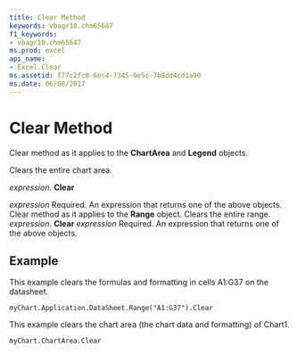 ```yaml
---
title: Clear Method
keywords: vbagr10.chm65647
f1_keywords:
- vbagr10.chm65647
ms.prod: excel
api_name:
- Excel.Clear
ms.assetid: f77c2fc0-6ec4-7345-0e5c-7b8dd4cd1a90
ms.date: 06/08/2017
---
```



# Clear Method

Clear method as it applies to the **ChartArea** and **Legend** objects.

Clears the entire chart area.

 _expression_. **Clear**

 _expression_ Required. An expression that returns one of the above objects.
Clear method as it applies to the **Range** object.
Clears the entire range.
 _expression_. **Clear**
 _expression_ Required. An expression that returns one of the above objects.

## Example

This example clears the formulas and formatting in cells A1:G37 on the datasheet.


```
myChart.Application.DataSheet.Range("A1:G37").Clear
```

This example clears the chart area (the chart data and formatting) of Chart1.




```
myChart.ChartArea.Clear
```


